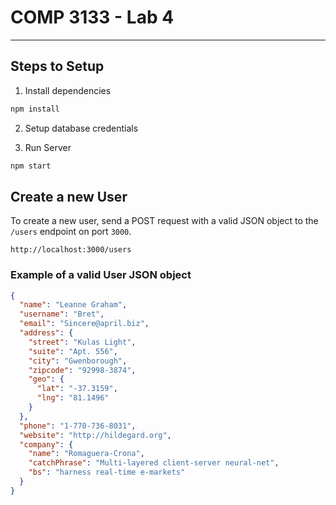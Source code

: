 # COMP 3133 - Lab 4

---

## Steps to Setup

1. Install dependencies

```bash
npm install
```

2. Setup database credentials


3. Run Server

```bash
npm start
```

## Create a new User
To create a new user, send a POST request with a valid JSON object to the `/users` endpoint on port `3000`.

`http://localhost:3000/users`

### Example of a valid User JSON object
```json
{
  "name": "Leanne Graham",
  "username": "Bret",
  "email": "Sincere@april.biz",
  "address": {
    "street": "Kulas Light",
    "suite": "Apt. 556",
    "city": "Gwenborough",
    "zipcode": "92998-3874",
    "geo": {
      "lat": "-37.3159",
      "lng": "81.1496"
    }
  },
  "phone": "1-770-736-8031",
  "website": "http://hildegard.org",
  "company": {
    "name": "Romaguera-Crona",
    "catchPhrase": "Multi-layered client-server neural-net",
    "bs": "harness real-time e-markets"
  }
}
```